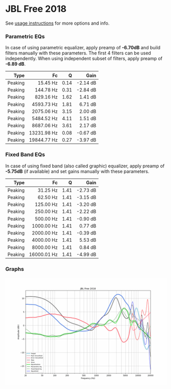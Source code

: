 # JBL Free 2018
See [usage instructions](https://github.com/jaakkopasanen/AutoEq#usage) for more options and info.

### Parametric EQs
In case of using parametric equalizer, apply preamp of **-6.70dB** and build filters manually
with these parameters. The first 4 filters can be used independently.
When using independent subset of filters, apply preamp of **-6.89 dB**.

| Type    | Fc          |    Q | Gain     |
|--------:|------------:|-----:|---------:|
| Peaking | 15.45 Hz    | 0.14 | -2.14 dB |
| Peaking | 144.78 Hz   | 0.31 | -2.84 dB |
| Peaking | 829.16 Hz   | 1.62 | 1.41 dB  |
| Peaking | 4593.73 Hz  | 1.81 | 6.71 dB  |
| Peaking | 2075.06 Hz  | 3.15 | 2.00 dB  |
| Peaking | 5484.52 Hz  | 4.11 | 1.51 dB  |
| Peaking | 8687.06 Hz  | 3.61 | 2.17 dB  |
| Peaking | 13231.98 Hz | 0.08 | -0.67 dB |
| Peaking | 19844.77 Hz | 0.27 | -3.97 dB |

### Fixed Band EQs
In case of using fixed band (also called graphic) equalizer, apply preamp of **-5.75dB**
(if available) and set gains manually with these parameters.

| Type    | Fc          |    Q | Gain     |
|--------:|------------:|-----:|---------:|
| Peaking | 31.25 Hz    | 1.41 | -2.73 dB |
| Peaking | 62.50 Hz    | 1.41 | -3.15 dB |
| Peaking | 125.00 Hz   | 1.41 | -3.20 dB |
| Peaking | 250.00 Hz   | 1.41 | -2.22 dB |
| Peaking | 500.00 Hz   | 1.41 | -0.90 dB |
| Peaking | 1000.00 Hz  | 1.41 | 0.77 dB  |
| Peaking | 2000.00 Hz  | 1.41 | -0.39 dB |
| Peaking | 4000.00 Hz  | 1.41 | 5.53 dB  |
| Peaking | 8000.00 Hz  | 1.41 | 0.84 dB  |
| Peaking | 16000.01 Hz | 1.41 | -4.99 dB |

### Graphs
![](./JBL%20Free%202018.png)